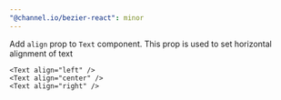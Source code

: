 ```yaml
---
"@channel.io/bezier-react": minor
---
```


Add `align` prop to `Text` component. This prop is used to set horizontal alignment of text

```tsx
<Text align="left" />
<Text align="center" />
<Text align="right" />
```
